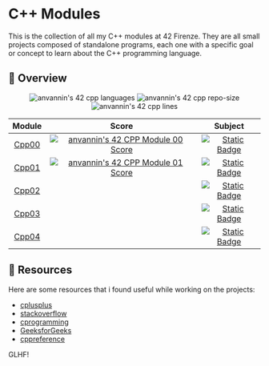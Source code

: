 # C++ Modules

This is the collection of all my C++ modules at 42 Firenze.
They are all small projects composed of standalone programs, each one with a specific goal or concept to learn about the C++ programming language.

## 📖 Overview

<p align="center">
	<img alt="anvannin's 42 cpp languages" src="https://img.shields.io/github/languages/top/star-child-0/cpp?color=red">
	<img alt="anvannin's 42 cpp repo-size" src="https://img.shields.io/github/repo-size/star-child-0/cpp?color=green">
	<img alt="anvannin's 42 cpp lines" src="https://img.shields.io/tokei/lines/github.com/star-child-0/cpp?color=blue">
</p>

<center>

| Module | Score | Subject |
|:------:|:-----:|:-------:|
| [Cpp00](./Cpp00) | [![anvannin's 42 CPP Module 00 Score](https://badge42.vercel.app/api/v2/cleh36s9k00060fmefi6qv520/project/3144235)](https://github.com/JaeSeoKim/badge42) | [<img alt="Static Badge" src="https://img.shields.io/badge/Subject-v.8-teal">](./Cpp00/en.subject.pdf)
| [Cpp01](./Cpp01) | [![anvannin's 42 CPP Module 01 Score](https://badge42.vercel.app/api/v2/cleh36s9k00060fmefi6qv520/project/3233719)](https://github.com/JaeSeoKim/badge42)| [<img alt="Static Badge" src="https://img.shields.io/badge/Subject-v.9.2-teal">](./Cpp01/en.subject.pdf)
| [Cpp02](./Cpp02) | | [<img alt="Static Badge" src="https://img.shields.io/badge/Subject-v.7.1-teal">](./Cpp02/en.subject.pdf)
| [Cpp03](./Cpp03) | | [<img alt="Static Badge" src="https://img.shields.io/badge/Subject-v.6-teal">](./Cpp03/en.subject.pdf)
| [Cpp04](./Cpp04) | | [<img alt="Static Badge" src="https://img.shields.io/badge/Subject-v.10-teal">](./Cpp04/en.subject.pdf)

</center>

## 🔖 Resources

Here are some resources that i found useful while working on the projects:

- [cplusplus](http://www.cplusplus.com/)
- [stackoverflow](https://stackoverflow.com/)
- [cprogramming](https://www.cprogramming.com/)
- [GeeksforGeeks](https://www.geeksforgeeks.org/)
- [cppreference](https://en.cppreference.com)


GLHF!
